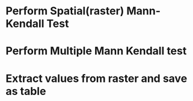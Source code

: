 # Perform Spatial(raster) Mann-Kendall Test
# Perform Multiple Mann Kendall test
# Extract values from raster and save as table
